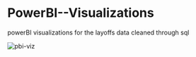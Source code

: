# PowerBI--Visualizations
powerBI visualizations for the layoffs data cleaned through sql

![pbi-viz](https://github.com/kartavya-y/PowerBI--Visualizations/blob/main/pbi_viz.png)
